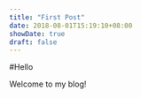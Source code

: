 ```yaml
---
title: "First Post"
date: 2018-08-01T15:19:10+08:00
showDate: true
draft: false
---
```



#Hello

Welcome to my blog!
